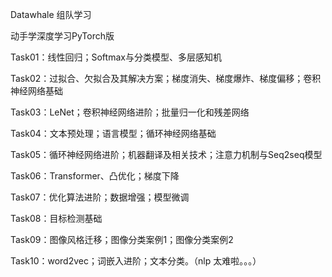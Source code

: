 Datawhale 组队学习

动手学深度学习PyTorch版

Task01：线性回归；Softmax与分类模型、多层感知机

Task02：过拟合、欠拟合及其解决方案；梯度消失、梯度爆炸、梯度偏移；卷积神经网络基础

Task03：LeNet；卷积神经网络进阶；批量归一化和残差网络

Task04：文本预处理；语言模型；循环神经网络基础

Task05：循环神经网络进阶；机器翻译及相关技术；注意力机制与Seq2seq模型

Task06：Transformer、凸优化；梯度下降

Task07：优化算法进阶；数据增强；模型微调

Task08：目标检测基础

Task09：图像风格迁移；图像分类案例1；图像分类案例2

Task10：word2vec；词嵌入进阶；文本分类。（nlp 太难啦。。。）

